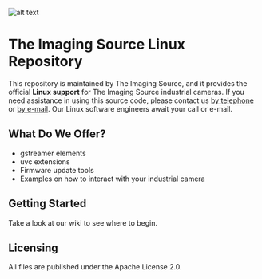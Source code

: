 ![alt text](http://s1.www.theimagingsource.com/img/tis_logo.png "The Imaging Source")

# The Imaging Source Linux Repository

This repository is maintained by The Imaging Source, and it provides the official **Linux support** for The Imaging Source industrial cameras. If you need assistance in using this source code, please contact us [by telephone](http://www.theimagingsource.com/en_US/company/locations/) or [by e-mail](http://www.theimagingsource.com/en_US/company/contact/). Our Linux software engineers await your call or e-mail.

## What Do We Offer?

* gstreamer elements
* uvc extensions
* Firmware update tools
* Examples on how to interact with your industrial camera

## Getting Started

Take a look at our wiki to see where to begin.

## Licensing

All files are published under the Apache License 2.0.

